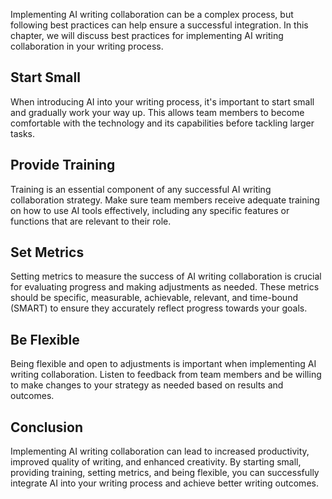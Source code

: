 
Implementing AI writing collaboration can be a complex process, but following best practices can help ensure a successful integration. In this chapter, we will discuss best practices for implementing AI writing collaboration in your writing process.

Start Small
-----------

When introducing AI into your writing process, it's important to start small and gradually work your way up. This allows team members to become comfortable with the technology and its capabilities before tackling larger tasks.

Provide Training
----------------

Training is an essential component of any successful AI writing collaboration strategy. Make sure team members receive adequate training on how to use AI tools effectively, including any specific features or functions that are relevant to their role.

Set Metrics
-----------

Setting metrics to measure the success of AI writing collaboration is crucial for evaluating progress and making adjustments as needed. These metrics should be specific, measurable, achievable, relevant, and time-bound (SMART) to ensure they accurately reflect progress towards your goals.

Be Flexible
-----------

Being flexible and open to adjustments is important when implementing AI writing collaboration. Listen to feedback from team members and be willing to make changes to your strategy as needed based on results and outcomes.

Conclusion
----------

Implementing AI writing collaboration can lead to increased productivity, improved quality of writing, and enhanced creativity. By starting small, providing training, setting metrics, and being flexible, you can successfully integrate AI into your writing process and achieve better writing outcomes.
